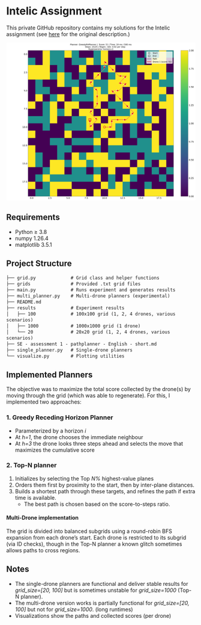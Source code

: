 # Intelic Assignment 

This private GitHub repository contains my solutions for the Intelic assignment (see [here](./SE%20-%20assessment%201%20-%20pathplanner%20-%20English%20-%20short.md) for the original description.)

![Single-drone 20 grid example](results/20/1/51_SD_GRHP_d2_t25_T500_p50_h3.png)

## Requirements
- Python ≥ 3.8
- numpy 1.26.4
- matplotlib 3.5.1

## Project Structure
```
├── grid.py             # Grid class and helper functions
├── grids               # Provided .txt grid files
├── main.py             # Runs experiment and generates results
├── multi_planner.py    # Multi-drone planners (experimental)
├── README.md           
├── results             # Experiment results
│   ├── 100             # 100x100 grid (1, 2, 4 drones, various scenarios)
│   ├── 1000            # 1000x1000 grid (1 drone)
│   └── 20              # 20x20 grid (1, 2, 4 drones, various scenarios)
├── SE - assessment 1 - pathplanner - English - short.md
├── single_planner.py   # Single-drone planners
└── visualize.py        # Plotting utilities
```

## Implemented Planners
The objective was to maximize the total score collected by the drone(s) by moving through the grid (which was able to regenerate). For this, I implemented two approaches:

### 1. Greedy Receding Horizon Planner
- Parameterized by a horizon *i*
- At *h=1*, the drone chooses the immediate neighbour
- At *h=3* the drone looks three steps ahead and selects the move that maximizes the cumulative score

### 2. Top-N planner
1. Initializes by selecting the Top *N%* highest-value planes
2. Orders them first by proximity to the start, then by inter-plane distances.
3. Builds a shortest path through these targets, and refines the path if extra time is available. 
    - The best path is chosen based on the score-to-steps ratio. 


#### Multi-Drone implementation
The grid is divided into balanced subgrids using a round-robin BFS expansion from each drone’s start. Each drone is restricted to its subgrid (via ID checks), though in the Top-N planner a known glitch sometimes allows paths to cross regions.



## Notes
- The single-drone planners are functional and deliver stable results for *grid_size=[20, 100]* but is sometimes unstable for *grid_size=1000* (Top-N planner). 
- The multi-drone version works is partially functional for *grid_size=[20, 100]* but not for *grid_size=1000*. (long runtimes) 
- Visualizations show the paths and collected scores (per drone)